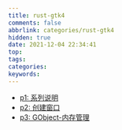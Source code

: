 ```yaml
---
title: rust-gtk4
comments: false
abbrlink: categories/rust-gtk4
hidden: true
date: 2021-12-04 22:34:41
top:
tags:
categories:
keywords:
---
```


- [p1: 系列说明](https://jedsek.github.io/posts/rs-gtk4-p1)
- [p2: 创建窗口](https://jedsek.github.io/posts/rs-gtk4-p2)
- [p3: GObject-内存管理](https://jedsek.github.io/posts/rs-gtk4-p3)
